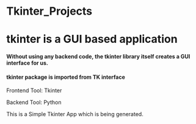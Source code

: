 # Tkinter_Projects
# tkinter is a GUI based application
#### Without using any backend code, the tkinter library itself creates a GUI interface for us.
#### tkinter package is imported from TK interface

Frontend Tool: Tkinter

Backend Tool: Python

This is a Simple Tkinter App which is being generated.
